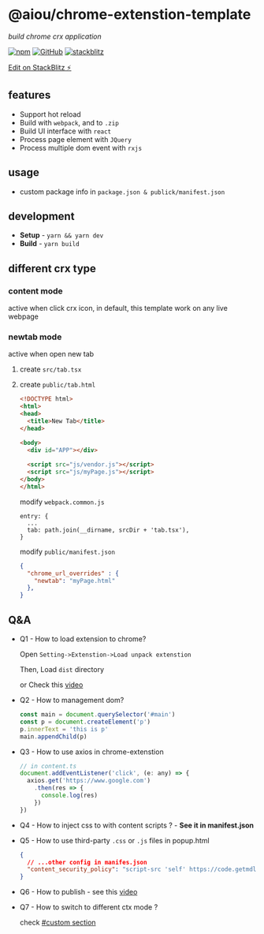 # @aiou/chrome-extenstion-template
*build chrome crx application*

[![npm](https://img.shields.io/npm/v/@aiou/chrome-extenstion-template)](https://github.com/JiangWeixian/templates/tree/master/packages/chrome-extenstion-template) [![GitHub](https://img.shields.io/npm/l/@aiou/chrome-extenstion-template)](https://github.com/JiangWeixian/templates/tree/master/packages/chrome-extenstion-template) [![stackblitz](https://img.shields.io/badge/%E2%9A%A1%EF%B8%8Fstackblitz-online-blue)](https://stackblitz.com/github/JiangWeixian/templates/tree/master/packages/chrome-extenstion-template)

[Edit on StackBlitz ⚡️](https://stackblitz.com/github/JiangWeixian/templates/tree/master/packages/chrome-extenstion-template)


## features

* Support hot reload
* Build with `webpack`, and to `.zip`
* Build UI interface with `react`
* Process page element with `JQuery`
* Process multiple dom event with `rxjs`

## usage

- custom package info in `package.json & publick/manifest.json`

## development

- **Setup** - `yarn && yarn dev`
- **Build** - `yarn build`

## different crx type

### content mode

active when click crx icon, in default, this template work on any live webpage

### newtab mode 

active when open new tab

1. create `src/tab.tsx`
2. create `public/tab.html`

    ```html
    <!DOCTYPE html>
    <html>
    <head>
      <title>New Tab</title>
    </head>

    <body>
      <div id="APP"></div>
      
      <script src="js/vendor.js"></script>
      <script src="js/myPage.js"></script>
    </body>
    </html>
    ```

    modify `webpack.common.js`

    ```tsx
    entry: {
      ...
      tab: path.join(__dirname, srcDir + 'tab.tsx'),
    }
    ```

    modify `public/manifest.json`

    ```json
    {
      "chrome_url_overrides" : {
        "newtab": "myPage.html"
      },
    }
    ```



## Q&A

* Q1 - How to load extension to chrome?

  Open `Setting->Extenstion->Load unpack extenstion`

  Then, Load `dist` directory

  or Check this [video](https://www.notion.so/Chrome-Extentions-23d3afc128644457bfb08022713fe2b1#20aadfedc6cc4b32b6979decbea644ea)

* Q2 - How to management dom?

  ```js
  const main = document.querySelector('#main')
  const p = document.createElement('p')
  p.innerText = 'this is p'
  main.appendChild(p)
  ```

* Q3 - How to use axios in chrome-extenstion

  ```js
  // in content.ts
  document.addEventListener('click', (e: any) => {
    axios.get('https://www.google.com')
      .then(res => {
        console.log(res)
      })
  })
  ```
* Q4 - How to inject css to with content scripts ? - **See it in manifest.json**

* Q5 - How to use third-party `.css` or `.js` files in popup.html

  ```json
  {
    // ...other config in manifes.json
    "content_security_policy": "script-src 'self' https://code.getmdl.io/1.3.0/material.min.js 'self'; object-src 'self'",
  }
  ```

* Q6 - How to publish - see this [video](https://www.youtube.com/watch?v=DpdYTAhDWbs)

* Q7 - How to switch to different ctx mode ? 

    check [#custom section]((#different-ctx-type))